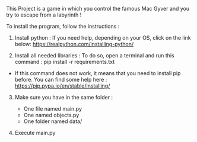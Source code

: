 This Project is a game in which you control the famous Mac Gyver and you try to escape from a labyrinth !

To install the program, follow the instructions :

1) Install python :
If you need help, depending on your OS, click on the link below:
https://realpython.com/installing-python/

2) Install all needed libraries :
To do so, open a terminal and run this command :
pip install -r requirements.txt

* If this command does not work, it means that you need to install pip before. You can find some help here :
https://pip.pypa.io/en/stable/installing/

3) Make sure you have in the same folder :
	- One file named main.py
	- One named objects.py
	- One folder named data/

4) Execute main.py 